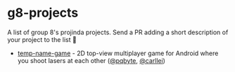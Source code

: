 # g8-projects
A list of group 8's projinda projects. Send a PR adding a short description of your project to the list 🚀

-  [temp-name-game](https://github.com/pqbyte/temp-name-game) - 2D top-view multiplayer game for Android where you shoot lasers at each other ([@pqbyte](https://github.com/pqbyte), [@carllei](https://github.com/carllei))
